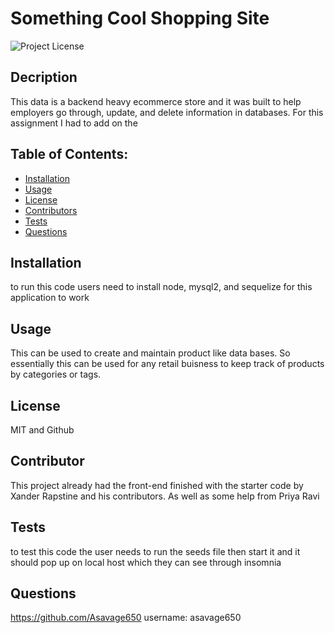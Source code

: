 # Something Cool Shopping Site

![Project License](https://img.shields.io/badge/License-MIT-red)

## Decription

This data is a backend heavy ecommerce store and it was built to help employers go through, update, and delete information in databases. For this assignment I had to add on the

## Table of Contents:

- [Installation](#installation)
- [Usage](#usage)
- [License](#license)
- [Contributors](#contributors)
- [Tests](#tests)
- [Questions](#questions)

## Installation

to run this code users need to install node, mysql2, and sequelize for this application to work

## Usage

This can be used to create and maintain product like data bases. So essentially this can be used for any retail buisness to keep track of products by categories or tags.

## License

MIT and Github

## Contributor

This project already had the front-end finished with the starter code by Xander Rapstine and his contributors. As well as some help from Priya Ravi

## Tests

to test this code the user needs to run the seeds file then start it and it should pop up on local host which they can see through insomnia

## Questions

https://github.com/Asavage650 username: asavage650
